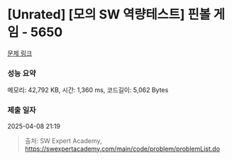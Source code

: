 # [Unrated] [모의 SW 역량테스트] 핀볼 게임 - 5650 

[문제 링크](https://swexpertacademy.com/main/code/problem/problemDetail.do?contestProbId=AWXRF8s6ezEDFAUo) 

### 성능 요약

메모리: 42,792 KB, 시간: 1,360 ms, 코드길이: 5,062 Bytes

### 제출 일자

2025-04-08 21:19



> 출처: SW Expert Academy, https://swexpertacademy.com/main/code/problem/problemList.do